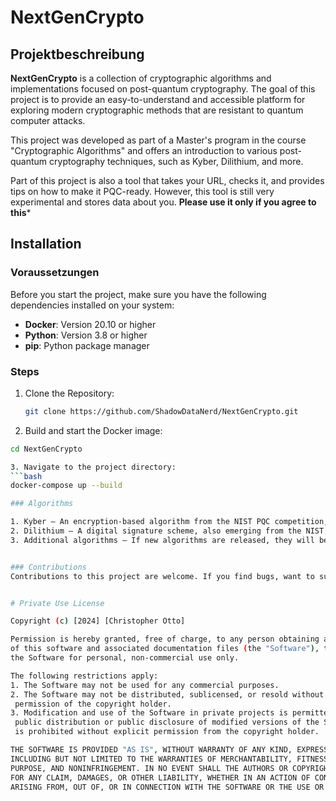 # NextGenCrypto

## Projektbeschreibung

**NextGenCrypto** is a collection of cryptographic algorithms and implementations focused on post-quantum cryptography.
The goal of this project is to provide an easy-to-understand and accessible platform for exploring modern cryptographic methods that are resistant to quantum computer attacks.

This project was developed as part of a Master's program in the course "Cryptographic Algorithms" and offers an introduction to various post-quantum cryptography techniques, such as Kyber, Dilithium, and more.

Part of this project is also a tool that takes your URL, checks it, and provides tips on how to make it PQC-ready. However, this tool is still very experimental and stores data about you. 
**Please use it only if you agree to this***

## Installation

### Voraussetzungen

Before you start the project, make sure you have the following dependencies installed on your system:

- **Docker**: Version 20.10 or higher
- **Python**: Version 3.8 or higher
- **pip**: Python package manager

### Steps

1. Clone the Repository:
   ```bash
   git clone https://github.com/ShadowDataNerd/NextGenCrypto.git

2. Build and start the Docker image:
  ```bash
  cd NextGenCrypto

3. Navigate to the project directory:
  ```bash
  docker-compose up --build

### Algorithms

1. Kyber – An encryption-based algorithm from the NIST PQC competition, considered resilient against quantum computer attacks.
2. Dilithium – A digital signature scheme, also emerging from the NIST competition, offering high efficiency in signature generation.
3. Additional algorithms – If new algorithms are released, they will be added to the list.


### Contributions
Contributions to this project are welcome. If you find bugs, want to suggest new features, or would like to contribute in other ways, please create an issue or submit a pull request.


# Private Use License

Copyright (c) [2024] [Christopher Otto]

Permission is hereby granted, free of charge, to any person obtaining a copy
of this software and associated documentation files (the "Software"), to use
the Software for personal, non-commercial use only.

The following restrictions apply:
1. The Software may not be used for any commercial purposes.
2. The Software may not be distributed, sublicensed, or resold without the explicit
   permission of the copyright holder.
3. Modification and use of the Software in private projects is permitted, but
   public distribution or public disclosure of modified versions of the Software
   is prohibited without explicit permission from the copyright holder.

THE SOFTWARE IS PROVIDED "AS IS", WITHOUT WARRANTY OF ANY KIND, EXPRESS OR IMPLIED,
INCLUDING BUT NOT LIMITED TO THE WARRANTIES OF MERCHANTABILITY, FITNESS FOR A PARTICULAR
PURPOSE, AND NONINFRINGEMENT. IN NO EVENT SHALL THE AUTHORS OR COPYRIGHT HOLDERS BE LIABLE
FOR ANY CLAIM, DAMAGES, OR OTHER LIABILITY, WHETHER IN AN ACTION OF CONTRACT, TORT, OR OTHERWISE,
ARISING FROM, OUT OF, OR IN CONNECTION WITH THE SOFTWARE OR THE USE OR OTHER DEALINGS IN THE SOFTWARE.
